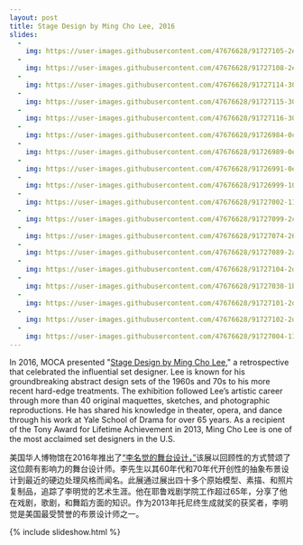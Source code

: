 ```yaml
---
layout: post
title: Stage Design by Ming Cho Lee, 2016
slides:
  -
    img: https://user-images.githubusercontent.com/47676628/91727105-2e5d8700-eb6f-11ea-923d-f8a24c57a610.jpg
  -
    img: https://user-images.githubusercontent.com/47676628/91727108-2e5d8700-eb6f-11ea-8ab9-bb41be5e1a48.jpg
  -
    img: https://user-images.githubusercontent.com/47676628/91727114-30274a80-eb6f-11ea-8a04-76f3d0ef6553.jpg
  -
    img: https://user-images.githubusercontent.com/47676628/91727115-30274a80-eb6f-11ea-852f-5115fcf0fa6f.jpg
  -
    img: https://user-images.githubusercontent.com/47676628/91727116-30bfe100-eb6f-11ea-9af5-97799aa8cece.jpg
  -
    img: https://user-images.githubusercontent.com/47676628/91726984-0cfc9b00-eb6f-11ea-8aa6-3f434f93895d.jpg
  -
    img: https://user-images.githubusercontent.com/47676628/91726989-0e2dc800-eb6f-11ea-8abe-e0b345ae7b32.jpg
  -
    img: https://user-images.githubusercontent.com/47676628/91726991-0ec65e80-eb6f-11ea-81e4-c13b31ac5e3c.jpg
  -
    img: https://user-images.githubusercontent.com/47676628/91726999-10902200-eb6f-11ea-8fac-fd95d4bf196d.jpg
  -
    img: https://user-images.githubusercontent.com/47676628/91727002-1128b880-eb6f-11ea-9677-8180b7862561.jpg
  -
    img: https://user-images.githubusercontent.com/47676628/91727099-2c93c380-eb6f-11ea-81cd-1bedc9c7c70a.jpg
  -
    img: https://user-images.githubusercontent.com/47676628/91727074-269de280-eb6f-11ea-921f-322eb05c46ff.jpg
  -
    img: https://user-images.githubusercontent.com/47676628/91727089-2a316980-eb6f-11ea-9359-63b0763506d8.jpg
  -
    img: https://user-images.githubusercontent.com/47676628/91727104-2dc4f080-eb6f-11ea-9631-7020b6b99d7b.jpg
  -
    img: https://user-images.githubusercontent.com/47676628/91727030-1b4ab700-eb6f-11ea-8582-26b2309f626d.jpg
  -
    img: https://user-images.githubusercontent.com/47676628/91727101-2d2c5a00-eb6f-11ea-9251-c348cbd4cfc0.jpg
  -
    img: https://user-images.githubusercontent.com/47676628/91727102-2dc4f080-eb6f-11ea-909c-265765e1202c.jpg
  -
    img: https://user-images.githubusercontent.com/47676628/91727004-11c14f00-eb6f-11ea-9d47-1ba5adba007e.jpg
---
```


In 2016, MOCA presented "[Stage Design by Ming Cho Lee](https://www.mocanyc.org/exhibitions/stage_design_by_ming_cho_lee)," a retrospective that celebrated the influential set designer. Lee is known for his groundbreaking abstract design sets of the 1960s and 70s to his more recent hard-edge treatments. The exhibition followed Lee’s artistic career through more than 40 original maquettes, sketches, and photographic reproductions. He has shared his knowledge in theater, opera, and dance through his work at Yale School of Drama for over 65 years. As a recipient of the Tony Award for Lifetime Achievement in 2013, Ming Cho Lee is one of the most acclaimed set designers in the U.S.

美国华人博物馆在2016年推出了[“李名觉的舞台设计，”](https://www.mocanyc.org/exhibitions/stage_design_by_ming_cho_lee)该展以回顾性的方式赞颂了这位颇有影响力的舞台设计师。李先生以其60年代和70年代开创性的抽象布景设计到最近的硬边处理风格而闻名。此展通过展出四十多个原始模型、素描、和照片复制品，追踪了李明觉的艺术生涯。他在耶鲁戏剧学院工作超过65年，分享了他在戏剧，歌剧，和舞蹈方面的知识。作为2013年托尼终生成就奖的获奖者，李明觉是美国最受赞誉的布景设计师之一。

{% include slideshow.html %}
